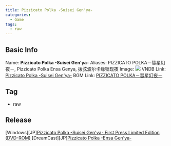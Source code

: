 ```yaml
---
title: Pizzicato Polka -Suisei Gen'ya-
categories:
  - Game
tags:
  - raw
---
```

## Basic Info

Name: **Pizzicato Polka -Suisei Gen'ya-**
Aliases: PIZZICATO POLKA－彗星幻夜－, Pizzicato Polka Ensa Genya, 拨弦波尔卡缘锁现夜
Image: ![](https://s2.vndb.org/cv/29/7329.jpg)
VNDB Link: [Pizzicato Polka -Suisei Gen'ya-](https://vndb.org/v5838)
BGM Link: [PIZZICATO POLKA－彗星幻夜－](https://bangumi.tv/subject/99052)

## Tag

 - raw

## Release

\[Windows\]\[JP\][Pizzicato Polka -Suisei Gen'ya- First Press Limited Edition \(DVD-ROM\)](../../r/r11403/)
\[DreamCast\]\[JP\][Pizzicato Polka -Ensa Gen'ya-](../../r/r12065/)